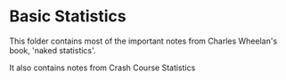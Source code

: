 # Basic Statistics

This folder contains most of the important notes from Charles Wheelan's book, 'naked statistics'.

It also contains notes from Crash Course Statistics
